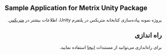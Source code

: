 ## Sample Application for Metrix Unity Package

<div dir="rtl">
  
  پروژه نمونه پیاده‌سازی کتابخانه متریکس در پلتفرم Unity، اطلاعات بیشتر در [متریکس](https://metrix.ir).
  
<h2>راه اندازی</h2>

برای راه‌اندازی می‌توانید از مستندات [اینجا](https://docs.metrix.ir/sdk/unity/) استفاده نمایید. 

</div>
